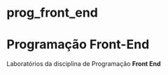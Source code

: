 # prog_front_end

<h1>Programação Front-End</h1>

<p>Laboratórios da disciplina de Programação <strong>Front End</strong></p>
